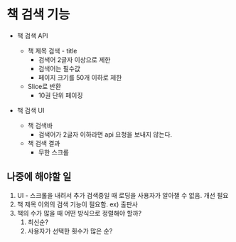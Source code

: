 # 책 검색 기능

- 책 검색 API
  - 책 제목 검색 - title
    - 검색어 2글자 이상으로 제한
    - 검색어는 필수값
    - 페이지 크기를 50개 이하로 제한
  - Slice로 반환
    - 10권 단위 페이징

- 책 검색 UI
  - 책 검색바
    - 검색어가 2글자 이하라면 api 요청을 보내지 않는다.
  - 책 검색 결과
    - 무한 스크롤

## 나중에 해야할 일

1. UI - 스크롤을 내려서 추가 검색중일 때 로딩을 사용자가 알아챌 수 없음. 개선 필요
2. 책 제목 이외의 검색 기능이 필요함. ex) 출판사
3. 책의 수가 많을 때 어떤 방식으로 정렬해야 할까?
   1. 최신순?
   2. 사용자가 선택한 횟수가 많은 순?